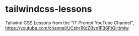 # tailwindcss-lessons

Tailwind CSS Lessons from the "IT Prompt YouTube Channel", https://youtube.com/channel/UCshr1KdZBvn1FB6FtGHtmIw
